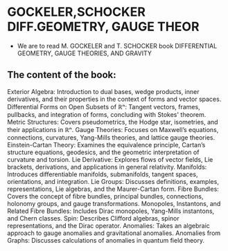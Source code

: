 # GOCKELER,SCHOCKER DIFF.GEOMETRY, GAUGE THEOR

- We are to read M. GOCKELER and T. SCHOCKER book DIFFERENTIAL GEOMETRY,  GAUGE THEORIES,  AND GRAVITY

## The content of the book:
Exterior Algebra: Introduction to dual bases, wedge products, inner derivatives, and their properties in the context of forms and vector spaces.
Differential Forms on Open Subsets of ℝⁿ: Tangent vectors, frames, pullbacks, and integration of forms, concluding with Stokes' theorem.
Metric Structures: Covers pseudometrics, the Hodge star, isometries, and their applications in ℝⁿ.
Gauge Theories: Focuses on Maxwell’s equations, connections, curvatures, Yang-Mills theories, and lattice gauge theories.
Einstein-Cartan Theory: Examines the equivalence principle, Cartan’s structure equations, geodesics, and the geometric interpretation of curvature and torsion.
Lie Derivative: Explores flows of vector fields, Lie brackets, derivations, and applications in general relativity.
Manifolds: Introduces differentiable manifolds, submanifolds, tangent spaces, orientations, and integration.
Lie Groups: Discusses definitions, examples, representations, Lie algebras, and the Maurer-Cartan form.
Fibre Bundles: Covers the concept of fibre bundles, principal bundles, connections, holonomy groups, and gauge transformations.
Monopoles, Instantons, and Related Fibre Bundles: Includes Dirac monopoles, Yang-Mills instantons, and Chern classes.
Spin: Describes Clifford algebras, spinor representations, and the Dirac operator.
Anomalies: Takes an algebraic approach to gauge anomalies and gravitational anomalies.
Anomalies from Graphs: Discusses calculations of anomalies in quantum field theory.
